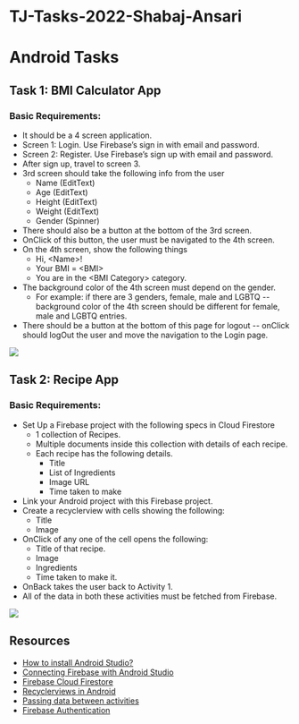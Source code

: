 # TJ-Tasks-2022-Shabaj-Ansari

# Android Tasks


## Task 1: BMI Calculator App
### Basic Requirements:

* It should be a 4 screen application. 
* Screen 1: Login. Use Firebase’s sign in with email and password. 
* Screen 2: Register. Use Firebase’s sign up with email and password.
* After sign up, travel to screen 3.
* 3rd screen should take the following info from the user
    * Name (EditText)
    * Age (EditText)
    * Height (EditText)
    * Weight (EditText)
    * Gender (Spinner)
* There should also be a button at the bottom of the 3rd screen.
* OnClick of this button, the user must be navigated to the 4th screen.
* On the 4th screen, show the following things
    * Hi, &lt;Name>!
    * Your BMI = &lt;BMI>
    * You are in the &lt;BMI Category> category. 
* The background color of the 4th screen must depend on the gender. 
    * For example: if there are 3 genders, female, male and LGBTQ -- background color of the 4th screen should be different for female, male and LGBTQ entries. 
* There should be a button at the bottom of this page for logout -- onClick should logOut the user and move the navigation to the Login page. 

<img src="https://user-images.githubusercontent.com/53938155/142943012-8996dd9b-cb2c-4e14-8441-8770ee89c871.png">

## Task 2: Recipe App 


### Basic Requirements:



* Set Up a Firebase project with the following specs in Cloud Firestore
    * 1 collection of Recipes. 
    * Multiple documents inside this collection with details of each recipe. 
    * Each recipe has the following details. 
        * Title 
        * List of Ingredients
        * Image URL
        * Time taken to make
* Link your Android project with this Firebase project. 
* Create a recyclerview with cells showing the following: 
    * Title
    * Image 
* OnClick of any one of the cell opens the following:
    * Title of that recipe.
    * Image
    * Ingredients
    * Time taken to make it.
* OnBack takes the user back to Activity 1.
* All of the data in both these activities must be fetched from Firebase.  

<img src="https://user-images.githubusercontent.com/53938155/142943006-aa8d1ed8-a63e-4255-85e7-7307af22f484.png">


## Resources

* [How to install Android Studio?](https://developer.android.com/studio/install)
* [Connecting Firebase with Android Studio](https://www.youtube.com/watch?v=nep85PD8U7M)
* [Firebase Cloud Firestore](https://firebase.google.com/docs/firestore)
* [Recyclerviews in Android](https://www.youtube.com/watch?v=HtwDXRWjMcU)
* [Passing data between activities](https://www.youtube.com/watch?v=IWXYV1dC2FQ)
* [Firebase Authentication](https://firebase.google.com/docs/auth)
